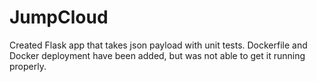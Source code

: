 # JumpCloud
Created Flask app that takes json payload with unit tests.
Dockerfile and Docker deployment have been added, but was not able to get it running properly.